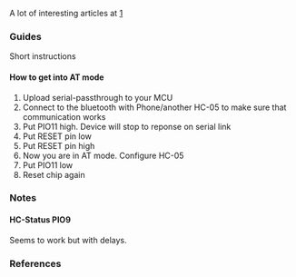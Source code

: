 
A lot of interesting articles at [1]

### Guides

Short instructions

#### How to get into AT mode

1. Upload serial-passthrough to your MCU
2. Connect to the bluetooth with Phone/another HC-05 to make sure that
   communication works
3. Put PIO11 high. Device will stop to reponse on serial link
4. Put RESET pin low
5. Put RESET pin high
6. Now you are in AT mode. Configure HC-05
7. Put PIO11 low
8. Reset chip again

### Notes

#### HC-Status PIO9

Seems to work but with delays.

### References

[1]: https://www.microchip.com/wwwproducts/en/ATSHA204A
